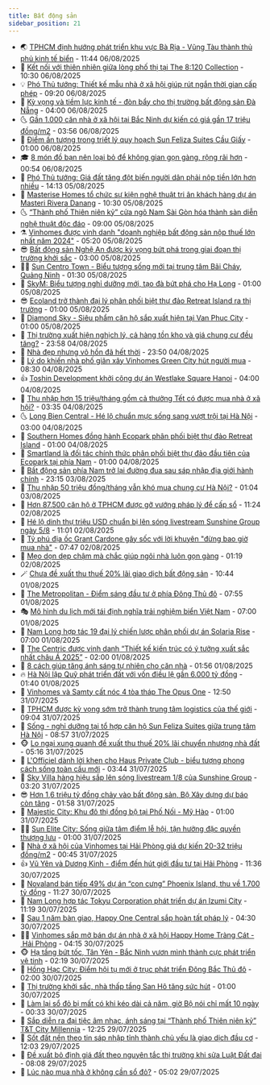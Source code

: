 ```yaml
---
title: Bất động sản
sidebar_position: 21
---
```


<!-- dantri-bat-dong-san:START -->
- 🌏 [TPHCM định hướng phát triển khu vực Bà Rịa - Vũng Tàu thành thủ phủ kinh tế biển](https://dantri.com.vn/bat-dong-san/tphcm-dinh-huong-phat-trien-khu-vuc-ba-ria-vung-tau-thanh-thu-phu-kinh-te-bien-20250806173015124.htm) - 11:44 06/08/2025
- 👹 [Kết nối với thiên nhiên giữa lòng phố thị tại The 8:120 Collection](https://dantri.com.vn/bat-dong-san/ket-noi-voi-thien-nhien-giua-long-pho-thi-tai-the-8120-collection-20250806165224573.htm) - 10:30 06/08/2025
- 💡 [Phó Thủ tướng: Thiết kế mẫu nhà ở xã hội giúp rút ngắn thời gian cấp phép](https://dantri.com.vn/bat-dong-san/pho-thu-tuong-thiet-ke-mau-nha-o-xa-hoi-giup-rut-ngan-thoi-gian-cap-phep-20250806155304592.htm) - 09:20 06/08/2025
- 🌋 [Kỳ vọng và tiềm lực kinh tế - đòn bẩy cho thị trường bất động sản Đà Nẵng](https://dantri.com.vn/bat-dong-san/ky-vong-va-tiem-luc-kinh-te-don-bay-cho-thi-truong-bat-dong-san-da-nang-20250806102022964.htm) - 04:00 06/08/2025
- 🌜 [Gần 1.000 căn nhà ở xã hội tại Bắc Ninh dự kiến có giá gần 17 triệu đồng/m2](https://dantri.com.vn/bat-dong-san/gan-1000-can-nha-o-xa-hoi-tai-bac-ninh-du-kien-co-gia-gan-17-trieu-dongm2-20250806022141161.htm) - 03:56 06/08/2025
- 💃 [Điểm ấn tượng trong triết lý quy hoạch Sun Feliza Suites Cầu Giấy](https://dantri.com.vn/bat-dong-san/diem-an-tuong-trong-triet-ly-quy-hoach-sun-feliza-suites-cau-giay-20250805192429137.htm) - 01:00 06/08/2025
- 🎓 [8 món đồ bạn nên loại bỏ để không gian gọn gàng, rộng rãi hơn](https://dantri.com.vn/bat-dong-san/8-mon-do-ban-nen-loai-bo-de-khong-gian-gon-gang-rong-rai-hon-20250804153527302.htm) - 00:54 06/08/2025
- 🌝 [Phó Thủ tướng: Giá đất tăng đột biến người dân phải nộp tiền lớn hơn nhiều](https://dantri.com.vn/bat-dong-san/pho-thu-tuong-gia-dat-tang-dot-bien-nguoi-dan-phai-nop-tien-lon-hon-nhieu-20250805182409465.htm) - 14:13 05/08/2025
- 🧐 [Masterise Homes tổ chức sự kiện nghệ thuật tri ân khách hàng dự án Masteri Rivera Danang](https://dantri.com.vn/bat-dong-san/masterise-homes-to-chuc-su-kien-nghe-thuat-tri-an-khach-hang-du-an-masteri-rivera-danang-20250805165605183.htm) - 10:30 05/08/2025
- 🌜 [“Thành phố Thiên niên kỷ” cửa ngõ Nam Sài Gòn hóa thành sàn diễn nghệ thuật độc đáo](https://dantri.com.vn/bat-dong-san/thanh-pho-thien-nien-ky-cua-ngo-nam-sai-gon-hoa-thanh-san-dien-nghe-thuat-doc-dao-20250805153527535.htm) - 09:00 05/08/2025
- ⚗️ [Vinhomes được vinh danh &quot;doanh nghiệp bất động sản nộp thuế lớn nhất năm 2024&quot;](https://dantri.com.vn/bat-dong-san/vinhomes-duoc-vinh-danh-doanh-nghiep-bat-dong-san-nop-thue-lon-nhat-nam-2024-20250805120427561.htm) - 05:20 05/08/2025
- 😎 [Bất động sản Nghệ An được kỳ vọng bứt phá trong giai đoạn thị trường khởi sắc](https://dantri.com.vn/bat-dong-san/bat-dong-san-nghe-an-duoc-ky-vong-but-pha-trong-giai-doan-thi-truong-khoi-sac-20250805091938485.htm) - 03:00 05/08/2025
- 🧑‍🏫 [Sun Centro Town - Biểu tượng sống mới tại trung tâm Bãi Cháy, Quảng Ninh](https://dantri.com.vn/bat-dong-san/sun-centro-town-bieu-tuong-song-moi-tai-trung-tam-bai-chay-quang-ninh-20250804230931378.htm) - 01:30 05/08/2025
- 💪 [SkyM: Biểu tượng nghỉ dưỡng mới, tạo đà bứt phá cho Hạ Long](https://dantri.com.vn/bat-dong-san/skym-bieu-tuong-nghi-duong-moi-tao-da-but-pha-cho-ha-long-20250804233925996.htm) - 01:00 05/08/2025
- 😎 [Ecoland trở thành đại lý phân phối biệt thự đảo Retreat Island ra thị trường](https://dantri.com.vn/bat-dong-san/ecoland-tro-thanh-dai-ly-phan-phoi-biet-thu-dao-retreat-island-ra-thi-truong-20250804233215209.htm) - 01:00 05/08/2025
- 🧠 [Diamond Sky - Siêu phẩm căn hộ sắp xuất hiện tại Van Phuc City](https://dantri.com.vn/bat-dong-san/diamond-sky-sieu-pham-can-ho-sap-xuat-hien-tai-van-phuc-city-20250804231904791.htm) - 01:00 05/08/2025
- 🧰 [Thị trường xuất hiện nghịch lý, cả hàng tồn kho và giá chung cư đều tăng?](https://dantri.com.vn/bat-dong-san/thi-truong-xuat-hien-nghich-ly-ca-hang-ton-kho-va-gia-chung-cu-deu-tang-20250805024935743.htm) - 23:58 04/08/2025
- 🤩 [Nhà đẹp nhưng vô hồn đã hết thời](https://dantri.com.vn/bat-dong-san/nha-dep-nhung-vo-hon-da-het-thoi-20250721215818361.htm) - 23:50 04/08/2025
- 🦆 [Lý do khiến nhà phố giãn xây Vinhomes Green City hút người mua](https://dantri.com.vn/bat-dong-san/ly-do-khien-nha-pho-gian-xay-vinhomes-green-city-hut-nguoi-mua-20250804144827386.htm) - 08:30 04/08/2025
- 👍 [Toshin Development khởi công dự án Westlake Square Hanoi](https://dantri.com.vn/bat-dong-san/toshin-development-khoi-cong-du-an-westlake-square-hanoi-20250804103649664.htm) - 04:00 04/08/2025
- 🙉 [Thu nhập hơn 15 triệu/tháng gồm cả thưởng Tết có được mua nhà ở xã hội?](https://dantri.com.vn/bat-dong-san/thu-nhap-hon-15-trieuthang-gom-ca-thuong-tet-co-duoc-mua-nha-o-xa-hoi-20250804024541728.htm) - 03:35 04/08/2025
- 🌜 [Long Bien Central - Hé lộ chuẩn mực sống sang vượt trội tại Hà Nội](https://dantri.com.vn/bat-dong-san/long-bien-central-he-lo-chuan-muc-song-sang-vuot-troi-tai-ha-noi-20250804095141572.htm) - 03:00 04/08/2025
- 🌋 [Southern Homes đồng hành Ecopark phân phối biệt thự đảo Retreat Island](https://dantri.com.vn/bat-dong-san/southern-homes-dong-hanh-ecopark-phan-phoi-biet-thu-dao-retreat-island-20250803202245486.htm) - 01:00 04/08/2025
- 🥰 [Smartland là đối tác chính thức phân phối biệt thự đảo đầu tiên của Ecopark tại phía Nam](https://dantri.com.vn/bat-dong-san/smartland-la-doi-tac-chinh-thuc-phan-phoi-biet-thu-dao-dau-tien-cua-ecopark-tai-phia-nam-20250803201324225.htm) - 01:00 04/08/2025
- 💯 [Bất động sản phía Nam trở lại đường đua sau sáp nhập địa giới hành chính](https://dantri.com.vn/bat-dong-san/bat-dong-san-phia-nam-tro-lai-duong-dua-sau-sap-nhap-dia-gioi-hanh-chinh-20250803071245829.htm) - 23:15 03/08/2025
- 🤩 [Thu nhập 50 triệu đồng/tháng vẫn khó mua chung cư Hà Nội?](https://dantri.com.vn/bat-dong-san/thu-nhap-50-trieu-dongthang-van-kho-mua-chung-cu-ha-noi-20250803001659899.htm) - 01:04 03/08/2025
- 💄 [Hơn 87.500 căn hộ ở TPHCM được gỡ vướng pháp lý để cấp sổ](https://dantri.com.vn/bat-dong-san/hon-87500-can-ho-o-tphcm-duoc-go-vuong-phap-ly-de-cap-so-20250802164546999.htm) - 11:24 02/08/2025
- 🦍 [Hé lộ dinh thự triệu USD chuẩn bị lên sóng livestream Sunshine Group ngày 5/8](https://dantri.com.vn/bat-dong-san/he-lo-dinh-thu-trieu-usd-chuan-bi-len-song-livestream-sunshine-group-ngay-58-20250802180118364.htm) - 11:01 02/08/2025
- 🎡 [Tỷ phú địa ốc Grant Cardone gây sốc với lời khuyên &quot;đừng bao giờ mua nhà&quot;](https://dantri.com.vn/bat-dong-san/ty-phu-dia-oc-grant-cardone-gay-soc-voi-loi-khuyen-dung-bao-gio-mua-nha-20250802123838726.htm) - 07:47 02/08/2025
- 🐎 [Mẹo dọn dẹp chậm mà chắc giúp ngôi nhà luôn gọn gàng](https://dantri.com.vn/bat-dong-san/meo-don-dep-cham-ma-chac-giup-ngoi-nha-luon-gon-gang-20250729234540583.htm) - 01:19 02/08/2025
- 🪄 [Chưa đề xuất thu thuế 20% lãi giao dịch bất động sản](https://dantri.com.vn/bat-dong-san/chua-de-xuat-thu-thue-20-lai-giao-dich-bat-dong-san-20250801173858812.htm) - 10:44 01/08/2025
- 💼 [The Metropolitan - Điểm sáng đầu tư ở phía Đông Thủ đô](https://dantri.com.vn/bat-dong-san/the-metropolitan-diem-sang-dau-tu-o-phia-dong-thu-do-20250801143155334.htm) - 07:55 01/08/2025
- 🎭 [Mô hình du lịch mới tái định nghĩa trải nghiệm biển Việt Nam](https://dantri.com.vn/bat-dong-san/mo-hinh-du-lich-moi-tai-dinh-nghia-trai-nghiem-bien-viet-nam-20250801135231839.htm) - 07:00 01/08/2025
- 🐻 [Nam Long hợp tác 19 đại lý chiến lược phân phối dự án Solaria Rise](https://dantri.com.vn/bat-dong-san/nam-long-hop-tac-19-dai-ly-chien-luoc-phan-phoi-du-an-solaria-rise-20250801134504436.htm) - 07:00 01/08/2025
- 💃 [The Centric được vinh danh “Thiết kế kiến trúc có ý tưởng xuất sắc nhất châu Á 2025”](https://dantri.com.vn/bat-dong-san/the-centric-duoc-vinh-danh-thiet-ke-kien-truc-co-y-tuong-xuat-sac-nhat-chau-a-2025-20250731224321628.htm) - 02:00 01/08/2025
- 🦣 [8 cách giúp tăng ánh sáng tự nhiên cho căn nhà](https://dantri.com.vn/bat-dong-san/8-cach-giup-tang-anh-sang-tu-nhien-cho-can-nha-20250722162404565.htm) - 01:56 01/08/2025
- 🔥 [Hà Nội lập Quỹ phát triển đất với vốn điều lệ gần 6.000 tỷ đồng](https://dantri.com.vn/bat-dong-san/ha-noi-lap-quy-phat-trien-dat-voi-von-dieu-le-gan-6000-ty-dong-20250801012351842.htm) - 01:40 01/08/2025
- 🤩 [Vinhomes và Samty cất nóc 4 tòa tháp The Opus One](https://dantri.com.vn/bat-dong-san/vinhomes-va-samty-cat-noc-4-toa-thap-the-opus-one-20250731190723738.htm) - 12:50 31/07/2025
- 🥳 [TPHCM được kỳ vọng sớm trở thành trung tâm logistics của thế giới](https://dantri.com.vn/bat-dong-san/tphcm-duoc-ky-vong-som-tro-thanh-trung-tam-logistics-cua-the-gioi-20250731155810246.htm) - 09:04 31/07/2025
- 🤗 [Sống - nghỉ dưỡng tại tổ hợp căn hộ Sun Feliza Suites giữa trung tâm Hà Nội](https://dantri.com.vn/bat-dong-san/song-nghi-duong-tai-to-hop-can-ho-sun-feliza-suites-giua-trung-tam-ha-noi-20250731154030729.htm) - 08:57 31/07/2025
- 🐵 [Lo ngại xung quanh đề xuất thu thuế 20% lãi chuyển nhượng nhà đất](https://dantri.com.vn/bat-dong-san/lo-ngai-xung-quanh-de-xuat-thu-thue-20-lai-chuyen-nhuong-nha-dat-20250730141722247.htm) - 05:16 31/07/2025
- 🤖 [L&#39;Officiel dành lời khen cho Haus Private Club - biểu tượng phong cách sống toàn cầu mới](https://dantri.com.vn/bat-dong-san/lofficiel-danh-loi-khen-cho-haus-private-club-bieu-tuong-phong-cach-song-toan-cau-moi-20250731103411822.htm) - 03:44 31/07/2025
- 👺 [Sky Villa hàng hiệu sắp lên sóng livestream 1/8 của Sunshine Group](https://dantri.com.vn/bat-dong-san/sky-villa-hang-hieu-sap-len-song-livestream-18-cua-sunshine-group-20250731095118268.htm) - 03:20 31/07/2025
- 😎 [Hơn 1,6 triệu tỷ đồng chảy vào bất động sản, Bộ Xây dựng dự báo còn tăng](https://dantri.com.vn/bat-dong-san/hon-16-trieu-ty-dong-chay-vao-bat-dong-san-bo-xay-dung-du-bao-con-tang-20250731015507948.htm) - 01:58 31/07/2025
- 🤠 [Majestic City: Khu đô thị đồng bộ tại Phố Nối - Mỹ Hào](https://dantri.com.vn/bat-dong-san/majestic-city-khu-do-thi-dong-bo-tai-pho-noi-my-hao-20250730230540001.htm) - 01:00 31/07/2025
- 👨‍🏫 [Sun Elite City: Sống giữa tâm điểm lễ hội, tận hưởng đặc quyền thượng lưu](https://dantri.com.vn/bat-dong-san/sun-elite-city-song-giua-tam-diem-le-hoi-tan-huong-dac-quyen-thuong-luu-20250730225957745.htm) - 01:00 31/07/2025
- 🧰 [Nhà ở xã hội của Vinhomes tại Hải Phòng giá dự kiến 20-32 triệu đồng/m2](https://dantri.com.vn/bat-dong-san/nha-o-xa-hoi-cua-vinhomes-tai-hai-phong-gia-du-kien-20-32-trieu-dongm2-20250730121004350.htm) - 00:45 31/07/2025
- 👍 [Vũ Yên và Dương Kinh - điểm đến hút giới đầu tư tại Hải Phòng](https://dantri.com.vn/bat-dong-san/vu-yen-va-duong-kinh-diem-den-hut-gioi-dau-tu-tai-hai-phong-20250730182553987.htm) - 11:36 30/07/2025
- 🌈 [Novaland bán tiếp 49% dự án “con cưng” Phoenix Island, thu về 1.700 tỷ đồng](https://dantri.com.vn/bat-dong-san/novaland-ban-tiep-49-du-an-con-cung-phoenix-island-thu-ve-1700-ty-dong-20250730155924561.htm) - 11:27 30/07/2025
- 🐲 [Nam Long hợp tác Tokyu Corporation phát triển dự án Izumi City](https://dantri.com.vn/bat-dong-san/nam-long-hop-tac-tokyu-corporation-phat-trien-du-an-izumi-city-20250730181056161.htm) - 11:19 30/07/2025
- 💄 [Sau 1 năm bàn giao, Happy One Central sắp hoàn tất pháp lý](https://dantri.com.vn/bat-dong-san/sau-1-nam-ban-giao-happy-one-central-sap-hoan-tat-phap-ly-20250730104906135.htm) - 04:30 30/07/2025
- 👨‍🏫 [Vinhomes sắp mở bán dự án nhà ở xã hội Happy Home Tràng Cát - Hải Phòng](https://dantri.com.vn/bat-dong-san/vinhomes-sap-mo-ban-du-an-nha-o-xa-hoi-happy-home-trang-cat-hai-phong-20250730105559032.htm) - 04:15 30/07/2025
- 🐵 [Hạ tầng bứt tốc, Tân Yên - Bắc Ninh vươn mình thành cực phát triển vệ tinh](https://dantri.com.vn/bat-dong-san/ha-tang-but-toc-tan-yen-bac-ninh-vuon-minh-thanh-cuc-phat-trien-ve-tinh-20250730091301997.htm) - 02:19 30/07/2025
- 🎉 [Hồng Hạc City: Điểm hội tụ mới ở trục phát triển Đông Bắc Thủ đô](https://dantri.com.vn/bat-dong-san/hong-hac-city-diem-hoi-tu-moi-o-truc-phat-trien-dong-bac-thu-do-20250729230246252.htm) - 02:00 30/07/2025
- 💫 [Thị trường khởi sắc, nhà thấp tầng San Hô tăng sức hút](https://dantri.com.vn/bat-dong-san/thi-truong-khoi-sac-nha-thap-tang-san-ho-tang-suc-hut-20250729211643162.htm) - 01:00 30/07/2025
- 🦄 [Làm lại sổ đỏ bị mất có khi kéo dài cả năm, giờ Bộ nói chỉ mất 10 ngày](https://dantri.com.vn/bat-dong-san/lam-lai-so-do-bi-mat-co-khi-keo-dai-ca-nam-gio-bo-noi-chi-mat-10-ngay-20250730015334140.htm) - 00:33 30/07/2025
- 🌮 [Sắp diễn ra đại tiệc âm nhạc, ánh sáng tại “Thành phố Thiên niên kỷ” T&amp;T City Millennia](https://dantri.com.vn/bat-dong-san/sap-dien-ra-dai-tiec-am-nhac-anh-sang-tai-thanh-pho-thien-nien-ky-tt-city-millennia-20250729191022259.htm) - 12:25 29/07/2025
- 💯 [Sốt đất nền theo tin sáp nhập tỉnh thành chủ yếu là giao dịch đầu cơ](https://dantri.com.vn/bat-dong-san/sot-dat-nen-theo-tin-sap-nhap-tinh-thanh-chu-yeu-la-giao-dich-dau-co-20250729151807499.htm) - 12:03 29/07/2025
- 🌊 [Đề xuất bỏ định giá đất theo nguyên tắc thị trường khi sửa Luật Đất đai](https://dantri.com.vn/bat-dong-san/de-xuat-bo-dinh-gia-dat-theo-nguyen-tac-thi-truong-khi-sua-luat-dat-dai-20250729144555346.htm) - 08:08 29/07/2025
- 🤖 [Lúc nào mua nhà ở không cần sổ đỏ?](https://dantri.com.vn/bat-dong-san/luc-nao-mua-nha-o-khong-can-so-do-20250729111458344.htm) - 05:02 29/07/2025<!-- dantri-bat-dong-san:END -->
